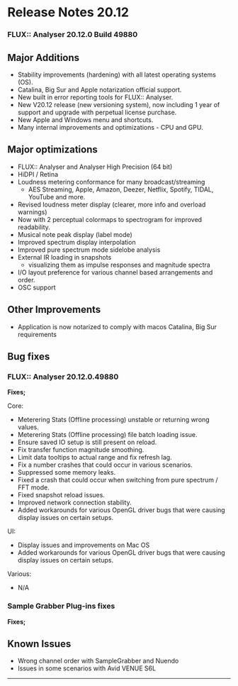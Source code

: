 # Release Notes 20.12

### FLUX:: Analyser 20.12.0 Build 49880

## Major Additions


* Stability improvements (hardening) with all latest operating systems (OS).
* Catalina, Big Sur and Apple notarization official support.
* New built in error reporting tools for FLUX:: Analyser.
* New V20.12 release (new versioning system), now including 1 year of support and upgrade with perpetual license purchase.
* New Apple and Windows menu and shortcuts.
* Many internal improvements and optimizations - CPU and GPU.


## Major optimizations

* FLUX:: Analyser and Analyser High Precision (64 bit)
* HiDPI / Retina
* Loudness metering conformance for many broadcast/streaming 
	* AES Streaming, Apple, Amazon, Deezer, Netflix, Spotify, TIDAL, YouTube and more.
* Revised loudness meter display (clearer, more info and overload warnings)
* Now with 2 perceptual colormaps to spectrogram for improved readability.
* Musical note peak display (label mode)
* Improved spectrum display interpolation
* Improved pure spectrum mode sidelobe analysis
* External IR loading in snapshots 
	* visualizing them as impulse responses and magnitude spectra
* I/O layout preference for various channel based arrangements and order.
* OSC support


## Other Improvements

* Application is now notarized to comply with macos Catalina, Big Sur requirements


## Bug fixes

### FLUX:: Analyser 20.12.0.49880


**Fixes;**

Core:

* Meterering Stats (Offline processing) unstable or returning wrong values.
* Meterering Stats (Offline processing) file batch loading issue.
* Ensure saved IO setup is still present on reload.
* Fix transfer function magnitude smoothing.
* Limit data tooltips to actual range and fix refresh lag.
* Fix a number crashes that could occur in various scenarios.
* Suppressed some memory leaks.
* Fixed a crash that could occur when switching from pure spectrum / FFT mode.
* Fixed snapshot reload issues.
* Improved network connection stability.
* Added workarounds for various OpenGL driver bugs that were causing display issues on certain setups. 


UI:

* Display issues and improvements on Mac OS
* Added workarounds for various OpenGL driver bugs that were causing display issues on certain setups.  

Various: 

* N/A




### Sample Grabber Plug-ins fixes

**Fixes;**

## Known Issues

* Wrong channel order with SampleGrabber and Nuendo
* Issues in some scenarios with Avid VENUE S6L


-----
